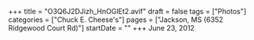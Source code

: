 +++
title = "O3Q6J2DJizh_HnOGlEt2.avif"
draft = false
tags = ["Photos"]
categories = ["Chuck E. Cheese's"]
pages = ["Jackson, MS (6352 Ridgewood Court Rd)"]
startDate = ""
+++
June 23, 2012
